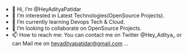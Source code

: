 - 👋 Hi, I’m @HeyAdityaPatidar
- 👀 I’m interested in Latest Technologies(OpenSource Projects).
- 🌱 I’m currently learning Devops Tech & Cloud.
- 💞️ I’m looking to collaborate on OpenSource Projects.
- 📫 How to reach me: You can contact me on Twitter @Hey_Aditya_ or can Mail me on heyadityapatidar@gmail.com ... 

<!---
HeyAdityaPatidar/HeyAdityaPatidar is a ✨ special ✨ repository because its `README.md` (this file) appears on your GitHub profile.
You can click the Preview link to take a look at your changes.
--->
